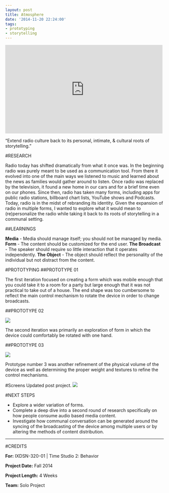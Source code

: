 ```yaml
---
layout: post
title: Atmosphere
date: '2014-11-20 22:24:00'
tags:
- prototyping
- storytelling
---
```


<iframe src="https://player.vimeo.com/video/112459098?title=0&byline=0&portrait=0" width="500" height="281" frameborder="0" webkitallowfullscreen mozallowfullscreen allowfullscreen></iframe>


“Extend radio culture back to its personal, intimate, & cultural roots of storytelling.”

#RESEARCH

Radio today has shifted dramatically from what it once was. In the beginning radio was purely meant to be used as a communication tool.  From there it evolved into one of the main ways we listened to music and learned about the news as families would gather around to listen. Once radio was replaced by the television, it found a new home in our cars and for a brief time even on our phones. Since then, radio has taken many forms, including apps for public radio stations, billboard chart lists, YouTube shows and Podcasts.  Today, radio is in the midst of rebranding its identity. Given the expansion of radio in multiple forms, I wanted to explore what it would mean to (re)personalize the radio while taking it back to its roots of storytelling in a communal setting.  


##LEARNINGS

**Media** - Media should manage itself; you should not be managed by media.
**Form** - The content should be customized for the end user.
**The Broadcast** - The speaker should require so little interaction that it operates independently.
**The Object** - The object should reflect the personality of the individual but not distract from the content.

#PROTOTYPING
##PROTOTYPE 01

The first iteration focused on creating a form which was mobile enough that you could take it to a room for a party but large enough that it was not practical to take out of a house. The end shape was too cumbersome to reflect the main control mechanism to rotate the device in order to change broadcasts.

##PROTOTYPE 02


![](/content/images/2016/04/Prjct06_OOBE_Master_v1-025.png)

The second iteration was primarily an exploration of form in which the device could comfortably be rotated with one hand. 

##PROTOTYPE 03

![](/content/images/2016/04/Prjct06_OOBE_Master_v1-029.png)

Prototype number 3 was another refinement of the physical volume of the device as well as determining the proper weight and textures to refine the control mechanisms.

#Screens
Updated post project.
![](/content/images/2016/09/Desktop-HD.png)

#NEXT STEPS

- Explore a wider variation of forms.
- Complete a deep dive into a second round of research specifically on how people consume audio based media content.
- Investigate how communal conversation can be generated around the syncing of the broadcasting of the device among multiple users or by altering the methods of content distribution. 

-------- 

#CREDITS

**For:** IXDSN-320-01 | Time Studio 2: Behavior

**Project Date:** Fall 2014

**Project Length:** 4 Weeks

**Team:** Solo Project




